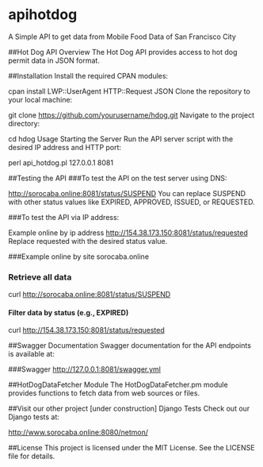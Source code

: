 # apihotdog
A Simple API to get data from Mobile Food Data of San Francisco City

##Hot Dog API
Overview
The Hot Dog API provides access to hot dog permit data in JSON format.

##Installation
Install the required CPAN modules:

cpan install LWP::UserAgent HTTP::Request JSON
Clone the repository to your local machine:

git clone https://github.com/yourusername/hdog.git
Navigate to the project directory:

cd hdog
Usage
Starting the Server
Run the API server script with the desired IP address and HTTP port:

perl api_hotdog.pl 127.0.0.1 8081

##Testing the API
###To test the API on the test server using DNS:

http://sorocaba.online:8081/status/SUSPEND
You can replace SUSPEND with other status values like EXPIRED, APPROVED, ISSUED, or REQUESTED.

###To test the API via IP address:

Example online by ip address
http://154.38.173.150:8081/status/requested
Replace requested with the desired status value.

###Example online by site sorocaba.online
### Retrieve all data
curl http://sorocaba.online:8081/status/SUSPEND

#### Filter data by status (e.g., EXPIRED)
curl http://154.38.173.150:8081/status/requested

##Swagger Documentation
Swagger documentation for the API endpoints is available at:

###Swagger
http://127.0.0.1:8081/swagger.yml

##HotDogDataFetcher Module
The HotDogDataFetcher.pm module provides functions to fetch data from web sources or files.

##Visit our other project [under construction]
Django Tests
Check out our Django tests at:

http://www.sorocaba.online:8080/netmon/

##License
This project is licensed under the MIT License. See the LICENSE file for details.
